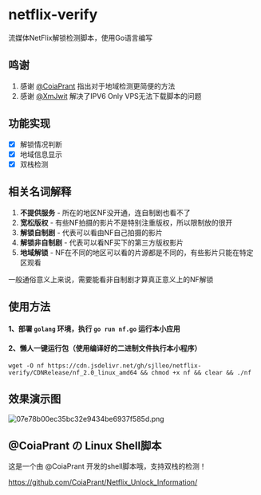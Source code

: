 # netflix-verify

流媒体NetFlix解锁检测脚本，使用Go语言编写

## 鸣谢

1. 感谢 [@CoiaPrant](https://github.com/CoiaPrant) 指出对于地域检测更简便的方法
2. 感谢 [@XmJwit](https://github.com/XmJwit) 解决了IPV6 Only VPS无法下载脚本的问题

## 功能实现

- [X] 解锁情况判断
- [X] 地域信息显示
- [X] 双栈检测

## 相关名词解释

1. **不提供服务** - 所在的地区NF没开通，连自制剧也看不了
2. **宽松版权** - 有些NF拍摄的影片不是特别注重版权，所以限制放的很开
3. **解锁自制剧** - 代表可以看由NF自己拍摄的影片
4. **解锁非自制剧** - 代表可以看NF买下的第三方版权影片
5. **地域解锁** - NF在不同的地区可以看的片源都是不同的，有些影片只能在特定区观看

一般通俗意义上来说，需要能看非自制剧才算真正意义上的NF解锁

## 使用方法
#### 1、部署 `golang` 环境，执行 `go run nf.go` 运行本小应用

#### 2、懒人一键运行包（使用编译好的二进制文件执行本小程序）

`wget -O nf https://cdn.jsdelivr.net/gh/sjlleo/netflix-verify/CDNRelease/nf_2.0_linux_amd64 && chmod +x nf && clear && ./nf`

## 效果演示图

![07e78b00ec35bc32e9434be6937f585d.png](https://img.leo.moe/images/2021/02/26/07e78b00ec35bc32e9434be6937f585d.png)

## @CoiaPrant の Linux Shell脚本

这是一个由 @CoiaPrant 开发的shell脚本哦，支持双栈的检测！

https://github.com/CoiaPrant/Netflix_Unlock_Information/

